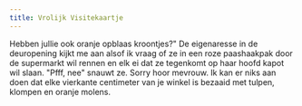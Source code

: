 ```yaml
---
title: Vrolijk Visitekaartje
---
```

Hebben jullie ook oranje opblaas kroontjes?" De eigenaresse in de deuropening kijkt me aan alsof ik vraag of ze in een roze paashaakpak door de supermarkt wil rennen en elk ei dat ze tegenkomt op haar hoofd kapot wil slaan. "Pfff, nee" snauwt ze. Sorry hoor mevrouw. Ik kan er niks aan doen dat elke vierkante centimeter van je winkel is bezaaid met tulpen, klompen en oranje molens. 
